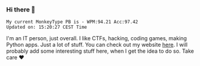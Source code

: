 ### Hi there 👋
<!-- PB START -->
```
My current MonkeyType PB is - WPM:94.21 Acc:97.42
Updated on: 15:20:27 CEST Time
```
<!-- PB END -->
I'm an IT person, just overall. I like CTFs, hacking, coding games, making Python apps. Just a lot of stuff.
You can check out my website [here](https://skill3472.github.io/).
I will probably add some interesting stuff here, when I get the idea to do so. Take care ❤️
